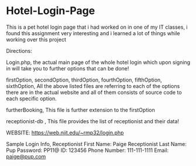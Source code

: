 # Hotel-Login-Page
This is a pet hotel login page that i had worked on in one of my IT classes, i found this assignment very interesting and i learned a lot of things while working over this project

Directions:

Login.php,
the actual main page of the whole hotel login which upon signing in will take you to further options that can be done!

firstOption,
secondOption,
thirdOption,
fourthOption,
fifthOption,
sixthOption,
All the above listed files are referring to each of the options there are in the actual website and all of them consists of source code to each specific option.

furtherBooking,
This file is further extension to the firstOption

receptionist-db ,
This file provides the list of receptionist and their data!

WEBSITE: https://web.njit.edu/~rmp32/login.php
 
Sample Login Info,
Receptionist First Name: Paige
Receptionist Last Name: Pup
Password: PP11@
ID: 123456
Phone Number: 111-111-1111
Email: paige@pup.com
